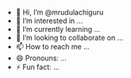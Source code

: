 - 👋 Hi, I’m @mrudulachiguru
- 👀 I’m interested in ...
- 🌱 I’m currently learning ...
- 💞️ I’m looking to collaborate on ...
- 📫 How to reach me ...
- 😄 Pronouns: ...
- ⚡ Fun fact: ...

<!---
RajendraChinthakindi/RajendraChinthakindi is a ✨ special ✨ repository because its `README.md` (this file) appears on your GitHub profile.
You can click the Preview link to take a look at your changes.
--->
